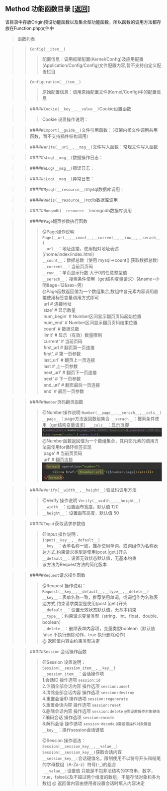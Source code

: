 <span id='origin_method'></span>
## Method 功能函数目录 [<a href="https://github.com/shenqiwei/Origin-Framework/tree/master/Origin">返回</a>]

该目录中存放Origin预设功能函数以及集合型功能函数，所以函数的调用方法都存放在Function.php文件中
>函数列表

>> `Config(__item__)`  
>>> 配置信息：调用框架配置(Kernel/Config)及应用配置(Application/Config/Config)文件配置内容,暂不支持自定义配置栏目   

>> `Configuration(__item__)`
>>> 原始配置信息：调用原始配置文件(Kernel/Config)中的配置信息

>> #####`Cookie(__key__,__value__)`Cookie设置函数
>>> Cookie 设置操作说明：
>>> 

>> #####`Import(__guide__)`文件引用函数：（框架内核文件调用共用函数，暂不支持插件结构调用）
>>> 

>> #####`Write(__uri__,__msg__)`文件写入函数：常规文件写入函数
>>> 

>> #####`sLog(__msg__)`数据操作日志：
>>> 

>> #####`eLog(__msg__)`错误日志：
>>> 

>> #####`iLog(__msg__)`异常日志：
>>> 

>> #####`Mysql(__resource__)`mysql数据库调用：
>>> 

>> #####`Redis(__resource__)`redis数据库调用
>>> 

>> #####`Mongodb(__resource__)`mongodb数据库调用
>>> 

>> #####`Page`翻页参数执行函数
>>> 
>>> @Page操作说明 
>>> `Page(__url__,__count__,__current__,__row__,__serach__)`   
>>> `__url__`：地址连接，使用相对地址表述 (/home/index/index.html)   
>>> `__count__`：数据总数（使用 mysql->count() 获取数据总数）   
>>> `__current__`：当前页页码   
>>> `__row__`：单页显示行数 大于0的任意整型值   
>>> `__serach__`：搜索条件使用（get结构变量请求）(&name=小明&age=12&sex=男)   
>>> @Page函数返回值为一个数组集合,数组中各元素内容调用直接使用标签变量调用方式即可   
>>> 'url # 连接地址   
>>> 'size' # 显示数量   
>>> 'num_begin' # Number区间显示翻页页码起始位置   
>>> 'num_end' # Number区间显示翻页页码结束位置   
>>> 'count' # 数据总数    
>>> 'limit' # 显示（有效）数量限制    
>>> 'current' # 当前页码   
>>> 'first_url # 翻页第一页连接    
>>> 'first', # 第一页参数   
>>> 'last_url' # 翻页上一页连接   
>>> 'last # 上一页参数   
>>> 'next_url' # 翻页下一页连接   
>>> 'next' # 下一页参数   
>>> 'end_url'  # 翻页最后一页连接    
>>> 'end' # 最后一页参数   

>> #####`Number`页码翻页函数
>>> 
>>> @Number操作说明
>>> `Number(__page__,__serach__,__cols__)`   
>>> `__page__`：page方法返回数组集合
>>> `__serach__`：搜索条件使用（get结构变量请求）
>>> `__cols__`：显示页脚   
>>> ![number函数内容html实现格式](https://github.com/shenqiwei/Origin-Framework/blob/master/Screenshot/mysql_number_param.png)
>>> @Number函数返回值为一个数组集合，其内部元素的调用方法需使用for循环标签实现   
>>> 'page' # 当前页页码   
>>> 'url' # 翻页连接    
>>> ![number函数内容html实现格式](https://github.com/shenqiwei/Origin-Framework/blob/master/Screenshot/mysql_number.png)

>> #####`Verify(__width__,__height__)`验证码调用方法
>>> 
>>> @Verify 操作说明
>>> `Verify(__width__,__height__)`   
>>> `__width__`：设置画布宽度，默认值 120   
>>> `__height__`：设置画布高度，默认值 50  

>> #####`Input`获取请求参数值
>>>   
>>> @Input 操作说明：   
>>>`Input(__key__,__default__)`   
>>> `__key__`：表单名称一致，推荐使用单词，或词组作为名称表达方式,约束请求类型是使用(post.|get.)开头   
>>> `__default__`：设置无效状态默认值，无基本约束    
>>> 该方法为Request方法的简化版本

>> #####`Request`请求操作函数
>>>   
>>> @Request 操作说明：  
>>> `Request(__key__,__default__,__type__,__delete__)`   
>>> `__key__`：表单名称一致，推荐使用单词，或词组作为名称表达方式,约束请求类型是使用(post.|get.)开头    
>>> `__default__`：设置无效状态默认值，无基本约束    
>>> `__type__`：约束请求变量类型（string、int、float、double、boolean）   
>>> `__delete__`：删除表单内容项，变量类型boolean（默认值false 不执行删除动作，true 执行删除动作）   
>>> @ 返回值内容由约束类型决定   

>> #####`Session` 会话操作函数 
>>>   
>>> @Session 设置说明：   
>>> `Session(__session_item__,__key__)`   
>>> `__session_item__`：会话操作项   
>>> 1.会话ID 操作选项 `session:id`   
>>> 2.注销全部会话内容 操作选项 `session:unset`   
>>> 3.清除全部会话内容 操作选项 `session:destroy`   
>>> 4.重置会话ID 操作选项 `session:regenerate`   
>>> 5.重置会话内容 操作选项 `session:reset`   
>>> 6.删除会话内容 操作选项 `session:delete` `@需设置操作对象键值`    
>>> 7.编码会话 操作选项 `session:encode`   
>>> 8.解码会话 操作选项 `session:decode` `@需设置操作对象键值`   
>>> `__key__`：操作session会话键值 
>>>
>>> @Session 操作语法：  
>>> `Session(__session_key__,__value__)`    
>>> `Session(__session_key__)`获取会话内容   
>>> `__session_key__`: 会话键值名，限制使用不以符号开头和结尾的字母数组（A-Za-z）符号(-_)的组合   
>>>` __value__`: 设置值 只能是不包非法结构的字符串，数字，true，false以及不超过两个维度的数组，不能存储对象和多为数组 
>>> @ 返回值内容由使用者设置会话时填入内容决定
   